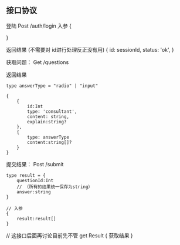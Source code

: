 ## 接口协议

登陆 Post /auth/login 入参 {

}

返回结果 (不需要对 id进行处理反正没有用) { id: sessionId, status: 'ok', }




获取问题： Get /questions

返回结果

```
type answerType = "radio" | "input" 

{
    {
        id:Int
        type: 'consultant',
        content: string,
        explain:string?
    },
    {
        type: answerType
        content:string[]?
    }
}
```

提交结果：
Post /submit
```
type result = {
    questionId:Int
    // （所有的结果统一保存为string）
    answer:string
}

// 入参
{
    result:result[]
}
```


// 这接口后面再讨论目前先不管
get Result 
{
    获取结果
}
